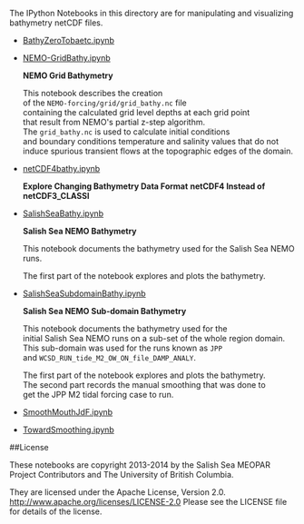 The IPython Notebooks in this directory are for manipulating
and visualizing bathymetry netCDF files.

* [BathyZeroTobaetc.ipynb](http://nbviewer.ipython.org/urls/bitbucket.org/salishsea/tools/raw/tip/bathymetry/BathyZeroTobaetc.ipynb)  
* [NEMO-GridBathy.ipynb](http://nbviewer.ipython.org/urls/bitbucket.org/salishsea/tools/raw/tip/bathymetry/NEMO-GridBathy.ipynb)  

  **NEMO Grid Bathymetry**
    
  This notebook describes the creation  
  of the `NEMO-forcing/grid/grid_bathy.nc` file  
  containing the calculated grid level depths at each grid point  
  that result from NEMO's partial z-step algorithm.  
  The `grid_bathy.nc` is used to calculate initial conditions  
  and boundary conditions temperature and salinity values that do not  
  induce spurious transient flows at the topographic edges of the domain.

* [netCDF4bathy.ipynb](http://nbviewer.ipython.org/urls/bitbucket.org/salishsea/tools/raw/tip/bathymetry/netCDF4bathy.ipynb)  

  **Explore Changing Bathymetry Data Format**
  **netCDF4 Instead of netCDF3_CLASSI**


* [SalishSeaBathy.ipynb](http://nbviewer.ipython.org/urls/bitbucket.org/salishsea/tools/raw/tip/bathymetry/SalishSeaBathy.ipynb)  

  **Salish Sea NEMO Bathymetry**
    
  This notebook documents the bathymetry used for the Salish Sea NEMO runs.  
    
  The first part of the notebook explores and plots the bathymetry.

* [SalishSeaSubdomainBathy.ipynb](http://nbviewer.ipython.org/urls/bitbucket.org/salishsea/tools/raw/tip/bathymetry/SalishSeaSubdomainBathy.ipynb)  

  **Salish Sea NEMO Sub-domain Bathymetry**
    
  This notebook documents the bathymetry used for the   
  initial Salish Sea NEMO runs on a sub-set of the whole region domain.  
  This sub-domain was used for the runs known as `JPP`  
  and `WCSD_RUN_tide_M2_OW_ON_file_DAMP_ANALY`.  
    
  The first part of the notebook explores and plots the bathymetry.  
  The second part records the manual smoothing that was done to  
  get the JPP M2 tidal forcing case to run.

* [SmoothMouthJdF.ipynb](http://nbviewer.ipython.org/urls/bitbucket.org/salishsea/tools/raw/tip/bathymetry/SmoothMouthJdF.ipynb)  
* [TowardSmoothing.ipynb](http://nbviewer.ipython.org/urls/bitbucket.org/salishsea/tools/raw/tip/bathymetry/TowardSmoothing.ipynb)  

##License

These notebooks are copyright 2013-2014
by the Salish Sea MEOPAR Project Contributors
and The University of British Columbia.

They are licensed under the Apache License, Version 2.0.
http://www.apache.org/licenses/LICENSE-2.0
Please see the LICENSE file for details of the license.
